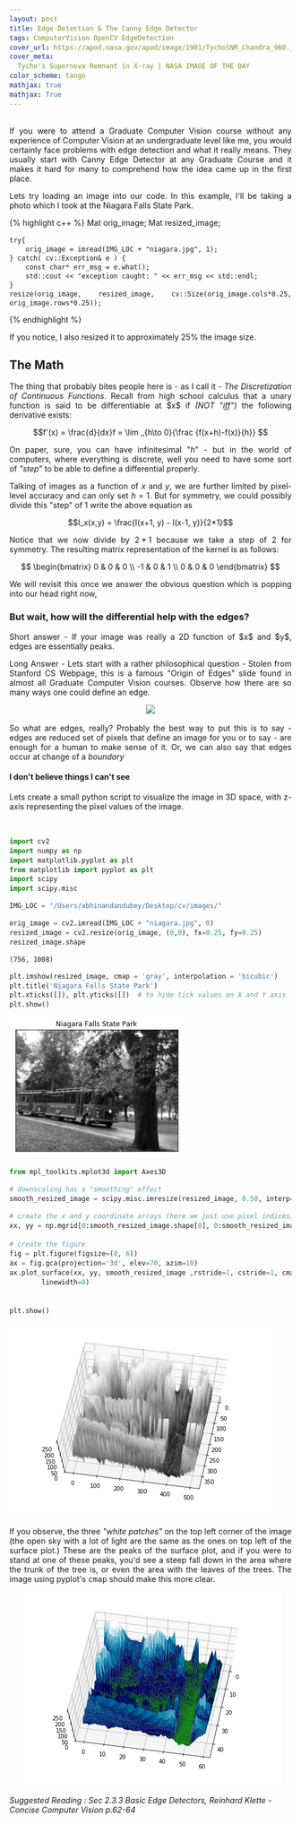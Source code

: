 ```yaml
---
layout: post
title: Edge Detection & The Canny Edge Detector
tags: ComputerVision OpenCV EdgeDetection
cover_url: https://apod.nasa.gov/apod/image/1901/TychoSNR_Chandra_960.jpg
cover_meta: 
  Tycho's Supernova Remnant in X-ray | NASA IMAGE OF THE DAY
color_scheme: tango
mathjax: true
mathjax: True
---
```

<style TYPE="text/css">
code.has-jax {font: inherit; font-size: 100%; background: inherit; border: inherit;}
</style>
<script type="text/x-mathjax-config">
MathJax.Hub.Config({
    tex2jax: {
        inlineMath: [['$','$'], ['\\(','\\)']],
        skipTags: ['script', 'noscript', 'style', 'textarea', 'pre'] // removed 'code' entry
    }
});
MathJax.Hub.Queue(function() {
    var all = MathJax.Hub.getAllJax(), i;
    for(i = 0; i < all.length; i += 1) {
        all[i].SourceElement().parentNode.className += ' has-jax';
    }
});
</script>
<script type="text/javascript" src="https://cdnjs.cloudflare.com/ajax/libs/mathjax/2.7.4/MathJax.js?config=TeX-AMS_HTML-full"></script>

<div style="text-align: justify">
<br/>
If you were to attend a Graduate Computer Vision course without any experience of Computer Vision at an undergraduate level like me, you would certainly face problems with edge detection and what it really means. They usually start with Canny Edge Detector at any Graduate Course and it makes it hard for many to comprehend how the idea came up in the first place.

<p>

Lets try loading an image into our code. In this example, I'll be taking a photo which I took at the Niagara Falls State Park.</p>

{% highlight c++ %}
    Mat orig_image;
    Mat resized_image;

    try{
        orig_image = imread(IMG_LOC + "niagara.jpg", 1);
    } catch( cv::Exception& e ) {
        const char* err_msg = e.what();
        std::cout << "exception caught: " << err_msg << std::endl;
    }
    resize(orig_image, resized_image, cv::Size(orig_image.cols*0.25, orig_image.rows*0.25));
{% endhighlight %}

If you notice, I also resized it to approximately 25% the image size.  

<h2>The Math</h2>
The thing that probably bites people here is - as I call it - <i>The Discretization of Continuous Functions</i>. Recall from high school calculus that a unary function is said to be differentiable at $x$ if <i>(NOT "iff")</i> the following derivative exists:

$$f'(x) = \frac{d}{dx}f = \lim _{h\to 0}{\frac {f(x+h)-f(x)}{h}}  $$

On paper, sure, you can have infinitesimal "$h$" - but in the world of computers, where everything is discrete, well you need to have some sort of <i>"step"</i> to be able to define a differential properly.

Talking of images as a function of $x$ and $y$, we are further limited by pixel-level accuracy and can only set $h = 1$. But for symmetry, we could possibly divide this "step" of 1 write the above equation as

$$I_x(x,y) = \frac{I(x+1, y) - I(x-1, y)}{2*1}$$


Notice that we now divide by $2*1$ because we take a step of 2 for symmetry. The resulting matrix representation of the kernel is as follows:

$$ \begin{bmatrix}
    0 & 0 & 0 \\
    -1 & 0 & 1 \\
    0 & 0  & 0
\end{bmatrix} $$

We will revisit this once we answer the obvious question which is popping into our head right now,

<h3>But wait, how will the differential help with the edges?</h3>
Short answer - If your image was really a 2D function of $x$ and $y$, edges are essentially peaks.<br/>

Long Answer - Lets start with a rather philosophical question - Stolen from Stanford CS Webpage, this is a famous "Origin of Edges" slide found in almost all Graduate Computer Vision courses. Observe how there are so many ways one could define an edge.
<p align="center">
<center>
<img src="https://cs.stanford.edu/people/eroberts/courses/soco/projects/1997-98/computer-vision/images/bottle.jpg"/></center></p>

So what are edges, really? Probably the best way to put this is to say - edges are reduced set of pixels that define an image for you or to say - are enough for a human to make sense of it. Or, we can also say that edges occur at change of a <i>boundary</i>

<h4>I don't believe things I can't see</h4>

Lets create a small python script to visualize the image in 3D space, with z-axis representing the pixel values of the image.
</div>

<br/>

```python
import cv2
import numpy as np
import matplotlib.pyplot as plt
from matplotlib import pyplot as plt
import scipy
import scipy.misc
```


```python
IMG_LOC = "/Users/abhinandandubey/Desktop/cv/images/"
```


```python
orig_image = cv2.imread(IMG_LOC + "niagara.jpg", 0)
resized_image = cv2.resize(orig_image, (0,0), fx=0.25, fy=0.25) 
resized_image.shape
```




    (756, 1008)




```python
plt.imshow(resized_image, cmap = 'gray', interpolation = 'bicubic')
plt.title('Niagara Falls State Park')
plt.xticks([]), plt.yticks([])  # to hide tick values on X and Y axis
plt.show()
```


![png](https://github.com/alivcor/lightforest/raw/master/output_3_0.png)



```python
from mpl_toolkits.mplot3d import Axes3D
```


```python
# downscaling has a "smoothing" effect
smooth_resized_image = scipy.misc.imresize(resized_image, 0.50, interp='cubic')
```


```python
# create the x and y coordinate arrays (here we just use pixel indices)
xx, yy = np.mgrid[0:smooth_resized_image.shape[0], 0:smooth_resized_image.shape[1]]

# create the figure
fig = plt.figure(figsize=(8, 6))
ax = fig.gca(projection='3d', elev=70, azim=10)
ax.plot_surface(xx, yy, smooth_resized_image ,rstride=1, cstride=1, cmap=plt.cm.gray,
        linewidth=0)


plt.show()
```


![png](https://github.com/alivcor/lightforest/raw/master/output_6_0.png)


<div style="text-align: justify">
If you observe, the three <i>"white patches"</i> on the top left corner of the image (the open sky with a lot of light are the same as the ones on top left of the surface plot.) These are the peaks of the surface plot, and if you were to stand at one of these peaks, you'd see a steep fall down in the area where the trunk of the tree is, or even the area with the leaves of the trees. The image using pyplot's <pre style="display:inline">cmap</pre> should make this more clear.<br/>
<p align="center">
<center><img src="https://github.com/alivcor/lightforest/raw/master/colormap_ocean.png"></center></p>



</div>



_Suggested Reading : Sec 2.3.3 Basic Edge Detectors, Reinhard Klette - Concise Computer Vision p.62-64_